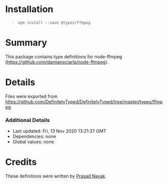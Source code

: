 # Installation
> `npm install --save @types/ffmpeg`

# Summary
This package contains type definitions for node-ffmpeg (https://github.com/damianociarla/node-ffmpeg).

# Details
Files were exported from https://github.com/DefinitelyTyped/DefinitelyTyped/tree/master/types/ffmpeg.

### Additional Details
 * Last updated: Fri, 13 Nov 2020 13:21:37 GMT
 * Dependencies: none
 * Global values: none

# Credits
These definitions were written by [Prasad Nayak](https://github.com/Buzzertech).
